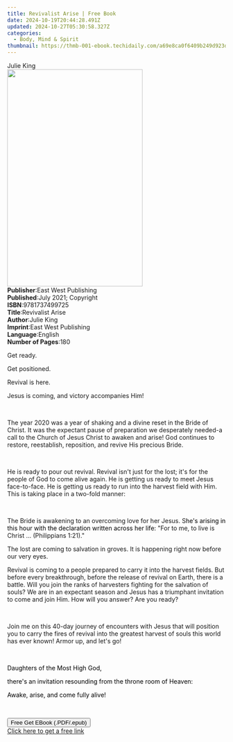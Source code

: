 ```yaml
---
title: Revivalist Arise | Free Book
date: 2024-10-19T20:44:28.491Z
updated: 2024-10-27T05:30:58.327Z
categories:
  - Body, Mind & Spirit
thumbnail: https://thmb-001-ebook.techidaily.com/a69e8ca0f6409b249d923ddc9a8c118738683f46f46ee10fb631d1bce2419927.jpg
---
```

<main id="book-container">
  <div class="flex flex-col">
    <div class="book-brief flex-1 py-6 px-4 sm:p-6 md:py-10 md:px-8">
      <!-- brief-->
      <div class="book-brief-main">Julie King</div>
    </div>
    <div
      class="book-meta-info flex-1 grid gap-4 col-start-1 col-end-3 row-start-1 sm:mb-6 sm:grid-cols-4 lg:gap-6 lg:col-start-2 lg:row-end-6 lg:row-span-6 lg:mb-0"
    >
      <div
        class="book-meta-info-left place-content-center mt-4 p-4 text-sm leading-6 col-start-2 col-span-2 dark:text-slate-400"
      >
        <img
          class="w-full h-500 object-cover rounded-lg sm:h-255 sm:col-span-2 lg:col-span-full"
          src="https://img-001-ebook.techidaily.com/f638fa00b1b22a1e5617464bce1e3a051f96b0a2325e33ea5b0880d679ea6362.jpg"
          alt=""
          width="312"
          height="500"
        />
      </div>
      <div
        class="book-meta-info-right mt-2 col-start-1 row-start-2 col-span-3 self-center"
      >
        <!-- meta data  -->
        <div class="flex flex-col px-4 md:px-8">
          <div class="flex-1">
            <strong>Publisher</strong>:<span class="px-2"
              >East West Publishing</span
            >
          </div>
          <div class="flex-1">
            <strong>Published</strong>:<span class="px-2"
              >July 2021; Copyright</span
            >
          </div>
          <div class="flex-1">
            <strong>ISBN</strong>:<span class="px-2">9781737499725</span>
          </div>
          <div class="flex-1">
            <strong>Title</strong>:<span class="px-2">Revivalist Arise</span>
          </div>
          <div class="flex-1">
            <strong>Author</strong>:<span class="px-2">Julie King</span>
          </div>
          <div class="flex-1">
            <strong>Imprint</strong>:<span class="px-2"
              >East West Publishing</span
            >
          </div>
          <div class="flex-1">
            <strong>Language</strong>:<span class="px-2">English</span>
          </div>
          <div class="flex-1">
            <strong>Number of Pages</strong>:<span class="px-2">180</span>
          </div>
        </div>
      </div>
    </div>
    <div class="book-description flex-1 py-6 px-4 sm:p-6 md:py-10 md:px-8">
      <div class="book-description-main">
        <div accordion-content="" id="description">
          <p>Get ready.</p>
          <p>Get positioned.</p>
          <p>Revival is here.</p>
          <p>Jesus is coming, and victory accompanies Him!</p>
          <p><br /></p>
          <p>
            The year 2020 was a year of shaking and a divine reset in the Bride
            of Christ. It was the expectant pause of preparation we desperately
            needed-a call to the Church of Jesus Christ to awaken and arise! God
            continues to restore, reestablish, reposition, and revive His
            precious Bride.
          </p>
          <p><br /></p>
          <p>
            He is ready to pour out revival. Revival isn't just for the lost;
            it's for the people of God to come alive again. He is getting us
            ready to meet Jesus face-to-face. He is getting us ready to run into
            the harvest field with Him. This is taking place in a two-fold
            manner:
          </p>
          <p><br /></p>
          <p>
            The Bride is awakening to an overcoming love for her Jesus. S<span
              style="color: rgb(0, 0, 0)"
              >he's arising in this hour with the declaration written across her
              life: </span
            >"For to me, to live is Christ ... (Philippians 1:21)."<span
              style="color: rgb(0, 0, 0)"
            ></span>
          </p>
          <p>
            The lost are coming to salvation in groves. It is happening right
            now before our very eyes.
          </p>
          <p>
            Revival is coming to a people prepared to carry it into the harvest
            fields. But before every breakthrough, before the release of revival
            on Earth, there is a battle. Will you join the ranks of harvesters
            fighting for the salvation of souls? We are in an expectant season
            and Jesus has a triumphant invitation to come and join Him. How will
            you answer? Are you ready?
          </p>
          <p><br /></p>
          <p>
            Join me on this 40-day journey of encounters with Jesus that will
            position you to carry the fires of revival into the greatest harvest
            of souls this world has ever known! Armor up, and let's go!
          </p>
          <p><br /></p>
          <p class="ql-align-center">
            <span style="color: rgb(0, 0, 0)"
              >Daughters of the Most High God,
            </span>
          </p>
          <p class="ql-align-center">
            <span style="color: rgb(0, 0, 0)"
              >there's an invitation resounding from the throne room of
              Heaven:</span
            >
          </p>
          <p class="ql-align-center">
            <span style="color: rgb(0, 0, 0)"
              >Awake, arise, and come fully alive!</span
            >
          </p>
          <p><br /></p>
        </div>
        <div class="accordion-fader"></div>
      </div>
    </div>
    <div class="book-excerpts flex-1 py-6 px-4 sm:p-6 md:py-10 md:px-8"></div>
    <div
      class="book-about-author flex-1 py-6 px-4 sm:p-6 md:py-10 md:px-8"
    ></div>
    <div class="book-free-get flex-1 py-6 px-4 sm:p-6 md:py-10 md:px-8">
      <button
        id="btn-free-get"
        class="bg-blue-500 hover:bg-blue-700 text-white font-bold py-2 px-4 rounded"
      >
        Free Get EBook (.PDF/.epub)
      </button>
      <div id="countdown-display" class="px-2 text-lg mt-2"></div>
      <a
        id="free-link"
        class="hidden bg-blue-500 hover:bg-blue-700 text-white font-bold py-2 px-4 rounded"
        href="https://www.ebooks.com/en-us/book/210917886/revivalist-arise/julie-king/"
        target="_blank"
        >Click here to get a free link</a
      >
    </div>
    <script>
      let countdownTime = 0;
      let countdownInterval = null;
      document
        .getElementById('btn-free-get')
        .addEventListener('click', startCountdown);
      function startCountdown() {
        countdownTime = new Date().getTime() + 60000 * 3;
        countdownInterval = setInterval(updateCountdown, 1000);
        document.getElementById('btn-free-get').disabled = true;
        document
          .getElementById('btn-free-get')
          .classList.add('bg-gray-500', 'cursor-not-allowed');
      }
      function updateCountdown() {
        let currentTime = new Date().getTime();
        let timeLeft = countdownTime - currentTime;
        let secondsLeft = Math.floor(timeLeft / 1000);
        document.getElementById('countdown-display').innerHTML =
          `Remaining time: ${secondsLeft} seconds.`;
        if (secondsLeft <= 0) {
          clearInterval(countdownInterval);
          document.getElementById('btn-free-get').classList.add('hidden');
          document.getElementById('free-link').classList.remove('hidden');
          document.getElementById('countdown-display').innerHTML = '';
        }
      }
    </script>
  </div>
</main>

<ins class="adsbygoogle"
      style="display:block"
      data-ad-client="ca-pub-7571918770474297"
      data-ad-slot="8358498916"
      data-ad-format="auto"
      data-full-width-responsive="true"></ins>
    